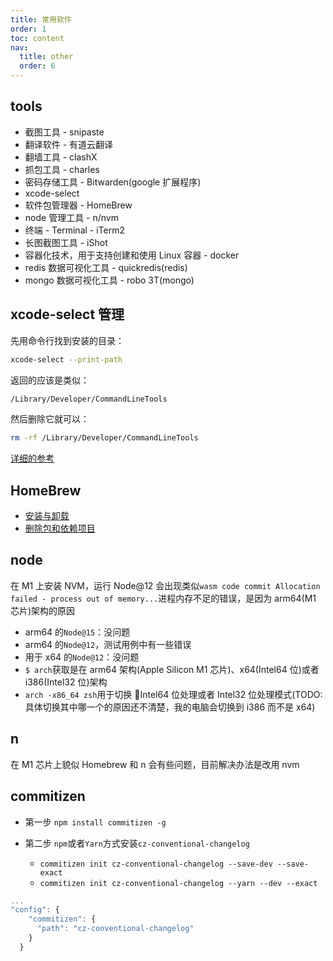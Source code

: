 ```yaml
---
title: 常用软件
order: 1
toc: content
nav:
  title: other
  order: 6
---
```


## tools

- 截图工具 - snipaste
- 翻译软件 - 有道云翻译
- 翻墙工具 - clashX
- 抓包工具 - charles
- 密码存储工具 - Bitwarden(google 扩展程序)
- xcode-select
- 软件包管理器 - HomeBrew
- node 管理工具 - n/nvm
- 终端 - Terminal - iTerm2
- 长图截图工具 - iShot
- 容器化技术，用于支持创建和使用 Linux 容器 - docker
- redis 数据可视化工具 - quickredis(redis)
- mongo 数据可视化工具 - robo 3T(mongo)

## xcode-select 管理

先用命令行找到安装的目录：

```bash
xcode-select --print-path
```

返回的应该是类似：

```bash
/Library/Developer/CommandLineTools
```

然后删除它就可以：

```bash
rm -rf /Library/Developer/CommandLineTools
```

[详细的参考](https://developer.apple.com/library/archive/technotes/tn2339/_index.html#//apple_ref/doc/uid/DTS40014588-CH1-HOW_CAN_I_UNINSTALL_THE_COMMAND_LINE_TOOLS_)

## HomeBrew

- [安装与卸载](https://github.com/homebrew/install#uninstall-homebrew)
- [删除包和依赖项目](https://github.com/beeftornado/homebrew-rmtree)

## node

在 M1 上安装 NVM，运行 Node@12 会出现类似`wasm code commit Allocation failed - process out of memory...`进程内存不足的错误，是因为 arm64(M1 芯片)架构的原因

- arm64 的`Node@15`：没问题
- arm64 的`Node@12`，测试用例中有一些错误
- 用于 x64 的`Node@12`：没问题
- `$ arch`获取是在 arm64 架构(Apple Silicon M1 芯片)、x64(Intel64 位)或者 i386(Intel32 位)架构
- `arch -x86_64 zsh`用于切换 Intel64 位处理或者 Intel32 位处理模式(TODO:具体切换其中哪一个的原因还不清楚，我的电脑会切换到 i386 而不是 x64)

## n

在 M1 芯片上貌似 Homebrew 和 n 会有些问题，目前解决办法是改用 nvm

## commitizen

- 第一步
  `npm install commitizen -g`

- 第二步 `npm`或者`Yarn`方式安装`cz-conventional-changelog`

  - `commitizen init cz-conventional-changelog --save-dev --save-exact`
  - `commitizen init cz-conventional-changelog --yarn --dev --exact`

```javascript
...
"config": {
    "commitizen": {
      "path": "cz-conventional-changelog"
    }
  }
```
